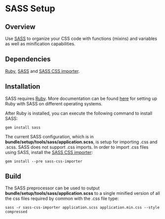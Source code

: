 # SASS Setup

## Overview

Use  [SASS](http://sass-lang.com/) to organize your CSS code with functions (mixins) and variables as well as minification capabilities.

## Dependencies

[Ruby](https://www.ruby-lang.org/), [SASS](http://sass-lang.com/) and [SASS CSS importer](https://github.com/chriseppstein/sass-css-importer).

## Installation
SASS requires [Ruby](https://www.ruby-lang.org/).  More documentation can be found  [here](http://sass-lang.com/install) for setting up Ruby with SASS on different operating systems.

After Ruby is installed, you can execute the following command to install SASS:

```shell
gem install sass
```

The current SASS configuration, which is in **bundle/setup/tools/sass/application.scss**, is setup for importing .css and .scss.  SASS does not support .css imports. In order to import .css files using SASS, install the [SASS CSS importer](https://github.com/chriseppstein/sass-css-importer):

```shell
gem install --pre sass-css-importer
```

## Build

The SASS preprocessor can be used to output **bundle/setup/tools/sass/application.scss** to a single minified version of all the css files required by common with the .css file type:

```shell
sass -r sass-css-importer application.scss application.min.css --style compressed
```